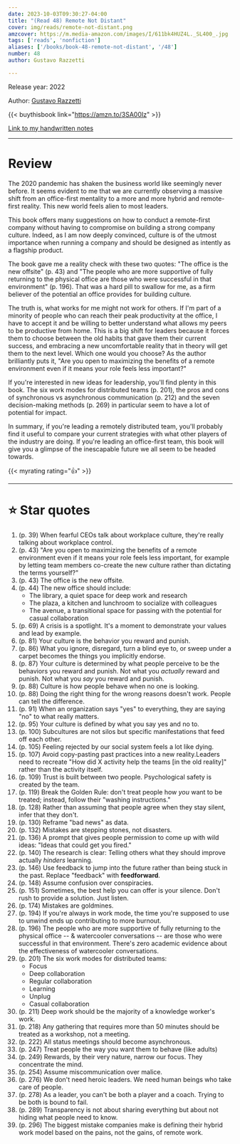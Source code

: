 ```yaml
---
date: 2023-10-03T09:30:27-04:00
title: "(Read 48) Remote Not Distant"
cover: img/reads/remote-not-distant.png
amzcover: https://m.media-amazon.com/images/I/611bk4HUZ4L._SL400_.jpg
tags: ['reads', 'nonfiction']
aliases: ['/books/book-48-remote-not-distant', '/48']
number: 48
author: Gustavo Razzetti

---
```


Release year: 2022

Author: [Gustavo Razzetti](https://www.linkedin.com/in/gustavorazzetti/)

{{< buythisbook link="https://amzn.to/3SA00Iz" >}}

[Link to my handwritten notes](https://drive.google.com/file/d/1_35yZvC7uOMaIEyWfwWjmiq2G6emqop5/view?usp=drive_link)

---

# Review

The 2020 pandemic has shaken the business world like seemingly never
before. It seems evident to me that we are currently observing a massive
shift from an office-first mentality to a more and more hybrid and
remote-first reality. This new world feels alien to most leaders.

This book offers many suggestions on how to conduct a remote-first
company without having to compromise on building a strong company
culture. Indeed, as I am now deeply convinced, culture is of the utmost
importance when running a company and should be designed as intently as
a flagship product.

The book gave me a reality check with these two quotes: "The office is
the new offsite" (p. 43) and "The people who are more supportive of
fully returning to the physical office are those who were successful in
that environment" (p. 196). That was a hard pill to swallow for me, as a
firm believer of the potential an office provides for building culture.

The truth is, what works for me might not work for others. If I'm part
of a minority of people who can reach their peak productivity at the
office, I have to accept it and be willing to better understand what
allows my peers to be productive from home. This is a big shift for
leaders because it forces them to choose between the old habits that
gave them their current success, and embracing a new uncomfortable
reality that in theory will get them to the next level. Which one would
you choose? As the author brilliantly puts it, "Are you open to
maximizing the benefits of a remote environment even if it means your
role feels less important?"

If you're interested in new ideas for leadership, you'll find plenty in
this book. The six work modes for distributed teams (p. 201), the pros
and cons of synchronous vs asynchronous communication (p. 212) and the
seven decision-making methods (p. 269) in particular seem to have a lot
of potential for impact.

In summary, if you're leading a remotely distributed team, you'll
probably find it useful to compare your current strategies with what
other players of the industry are doing. If you're leading an
office-first team, this book will give you a glimpse of the inescapable
future we all seem to be headed towards.

{{< myrating rating="👍" >}}

---

# :star: Star quotes

1. (p. 39) When fearful CEOs talk about workplace culture, they're
   really talking about workplace control.
1. (p. 43) "Are you open to maximizing the benefits of a remote
   environment even if it means your role feels less important, for
   example by letting team members co-create the new culture rather than
   dictating the terms yourself?"
1. (p. 43) The office is the new offsite.
1. (p. 44) The new office should include:
    - The library, a quiet space for deep work and research
    - The plaza, a kitchen and lunchroom to socialize with colleagues
    - The avenue, a transitional space for passing with the potential
      for casual collaboration
1. (p. 69) A crisis is a spotlight. It's a moment to demonstrate your
   values and lead by example.
1. (p. 81) Your culture is the behavior you reward and punish.
1. (p. 86) What you ignore, disregard, turn a blind eye to, or sweep
   under a carpet becomes the things you implicitly endorse.
1. (p. 87) Your culture is determined by what people perceive to be the
   behaviors you reward and punish. Not what you *actually* reward and
   punish. Not what you *say* you reward and punish.
1. (p. 88) Culture is how people behave when no one is looking.
1. (p. 88) Doing the right thing for the wrong reasons doesn't work.
   People can tell the difference.
1. (p. 91) When an organization says "yes" to everything, they are
   saying "no" to what really matters.
1. (p. 95) Your culture is defined by what you say yes and no to.
1. (p. 100) Subcultures are not silos but specific manifestations that
   feed off each other.
1. (p. 105) Feeling rejected by our social system feels a lot like
   dying.
1. (p. 107) Avoid copy-pasting past practices into a new reality.Leaders
   need to recreate "How did X activity help the teams [in the old
   reality]" rather than the activity itself.
1. (p. 109) Trust is built between two people. Psychological safety is
   created by the team.
1. (p. 119) Break the Golden Rule: don't treat people how *you* want to
   be treated; instead, follow their "washing instructions."
1. (p. 128) Rather than assuming that people agree when they stay
   silent, infer that they don't.
1. (p. 130) Reframe "bad news" as data.
1. (p. 132) Mistakes are stepping stones, not disasters.
1. (p. 136) A prompt that gives people permission to come up with wild
   ideas: "Ideas that could get you fired."
1. (p. 140) The research is clear: Telling others what they should
   improve actually *hinders* learning.
1. (p. 146) Use feedback to jump into the future rather than being stuck
   in the past. Replace "feedback" with **feedforward**.
1. (p. 148) Assume confusion over conspiracies.
1. (p. 151) Sometimes, the best help you can offer is your silence.
   Don't rush to provide a solution. Just listen.
1. (p. 174) Mistakes are goldmines.
1. (p. 194) If you're always in work mode, the time you're supposed to
   use to unwind ends up contributing to more burnout.
1. (p. 196) The people who are more supportive of fully returning to the
   physical office -- & watercooler conversations -- are those who were
   successful in that environment. There's zero academic evidence about
   the effectiveness of watercooler conversations.
1. (p. 201) The six work modes for distributed teams:
   - Focus
   - Deep collaboration
   - Regular collaboration
   - Learning
   - Unplug
   - Casual collaboration
1. (p. 211) Deep work should be the majority of a knowledge worker's
   work.
1. (p. 218) Any gathering that requires more than 50 minutes should be
   treated as a workshop, not a meeting.
1. (p. 222) All status meetings should become asynchronous.
1. (p. 247) Treat people the way you want them to behave (like adults)
1. (p. 249) Rewards, by their very nature, narrow our focus. They
   concentrate the mind.
1. (p. 254) Assume miscommunication over malice.
1. (p. 276) We don't need heroic leaders. We need human beings who take
   care of people.
1. (p. 278) As a leader, you can't be both a player and a coach. Trying
   to be both is bound to fail.
1. (p. 289) Transparency is not about sharing everything but about not
   hiding what people need to know.
1. (p. 296) The biggest mistake companies make is defining their hybrid
   work model based on the pains, not the gains, of remote work.
